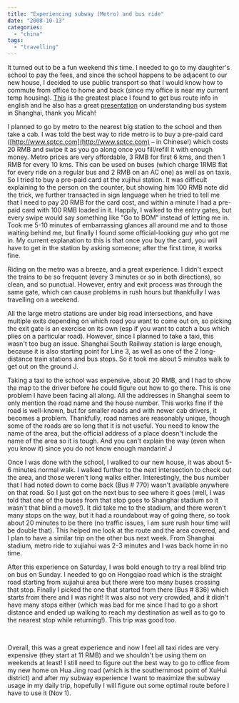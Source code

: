 ```yaml
---
title: "Experiencing subway (Metro) and bus ride"
date: "2008-10-13"
categories: 
  - "china"
tags: 
  - "travelling"
---
```


It turned out to be a fun weekend this time. I needed to go to my daughter's school to pay the fees, and since the school happens to be adjacent to our new house, I decided to use public transport so that I would know how to commute from office to home and back (since my office is near my current temp housing). [This](http://msittig.wubi.org/bus/all.html) is the greatest place I found to get bus route info in english and he also has a great [presentation](http://msittig.wubi.org/bus/talk/) on understanding bus system in Shanghai, thank you Micah!

I planned to go by metro to the nearest big station to the school and then take a cab. I was told the best way to ride metro is to buy a pre-paid card ([http://www.sptcc.com](http://www.sptcc.com) – in Chinese!) which costs 20 RMB and swipe it as you go along once you fill/refill it with enough money. Metro prices are very affordable, 3 RMB for first 6 kms, and then 1 RMB for every 10 kms. This can be used on buses (which charge 1RMB flat for every ride on a regular bus and 2 RMB on an AC one) as well as on taxis. So I tried to buy a pre-paid card at the xujihui station. It was difficult explaining to the person on the counter, but showing him 100 RMB note did the trick, we further transacted in sign language when he tried to tell me that I need to pay 20 RMB for the card cost, and within a minute I had a pre-paid card with 100 RMB loaded in it. Happily, I walked to the entry gates, but every swipe would say something like "Go to BOM" instead of letting me in. Took me 5-10 minutes of embarrassing glances all around me and to those waiting behind me, but finally I found some official-looking guy who got me in. My current explanation to this is that once you buy the card, you will have to get in the station by asking someone; after the first time, it works fine.

Riding on the metro was a breeze, and a great experience. I didn't expect the trains to be so frequent (every 3 minutes or so in both directions), so clean, and so punctual. However, entry and exit process was through the same gate, which can cause problems in rush hours but thankfully I was travelling on a weekend.

All the large metro stations are under big road intersections, and have multiple exits depending on which road you want to come out on, so picking the exit gate is an exercise on its own (esp if you want to catch a bus which plies on a particular road). However, since I planned to take a taxi, this wasn't too bug an issue. Shanghai South Railway station is large enough, because it is also starting point for Line 3, as well as one of the 2 long-distance train stations and bus stops. So it took me about 5 minutes walk to get out on the ground J.

Taking a taxi to the school was expensive, about 20 RMB, and I had to show the map to the driver before he could figure out how to go there. This is one problem I have been facing all along. All the addresses in Shanghai seem to only mention the road name and the house number. This works fine if the road is well-known, but for smaller roads and with newer cab drivers, it becomes a problem. Thankfully, road names are reasonably unique, though some of the roads are so long that it is not useful. You need to know the name of the area, but the official address of a place doesn't include the name of the area so it is tough. And you can't explain the way (even when you know it) since you do not know enough mandarin! J

Once I was done with the school, I walked to our new house, it was about 5-6 minutes normal walk. I walked further to the next intersection to check out the area, and those weren't long walks either. Interestingly, the bus number that I had noted down to come back (Bus # 770) wasn't available anywhere on that road. So I just got on the next bus to see where it goes (well, I was told that one of the buses from that stop goes to Shanghai stadium so it wasn't that blind a move!). It did take me to the stadium, and there weren't many stops on the way, but it had a roundabout way of going there, so took about 20 minutes to be there (no traffic issues, I am sure rush hour time will be double that). This helped me look at the route and the area covered, and I plan to have a similar trip on the other bus next week. From Shanghai stadium, metro ride to xujiahui was 2-3 minutes and I was back home in no time.

After this experience on Saturday, I was bold enough to try a real blind trip on bus on Sunday. I needed to go on Hongqiao road which is the straight road starting from xujiahui area but there were too many buses crossing that stop. Finally I picked the one that started from there (Bus # 836) which starts from there and I was right! It was also not very crowded, and it didn't have many stops either (which was bad for me since I had to go a short distance and ended up walking to reach my destination as well as to go to the nearest stop while returning!). This trip was good too.

 

Overall, this was a great experience and now I feel all taxi rides are very expensive (they start at 11 RMB) and we shouldn't be using them on weekends at least! I still need to figure out the best way to go to office from my new home on Hua Jing road (which is the southernmost point of XuHui district) and after my subway experience I want to maximize the subway usage in my daily trip, hopefully I will figure out some optimal route before I have to use it (Nov 1).
